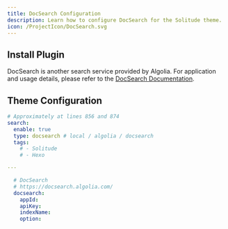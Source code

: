 ```yaml
---
title: DocSearch Configuration
description: Learn how to configure DocSearch for the Solitude theme.
icon: /ProjectIcon/DocSearch.svg
---
```


## Install Plugin

DocSearch is another search service provided by Algolia. For application and usage details, please refer to the [DocSearch Documentation](https://docsearch.algolia.com/).

## Theme Configuration

```yml [_config.solitude.yml]
# Approximately at lines 856 and 874
search:
  enable: true
  type: docsearch # local / algolia / docsearch
  tags:
    # - Solitude
    # - Hexo

···

  # DocSearch
  # https://docsearch.algolia.com/
  docsearch:
    appId:
    apiKey:
    indexName:
    option:
```
